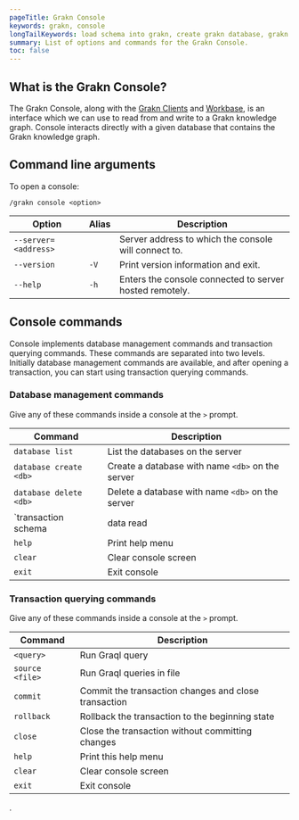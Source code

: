 ```yaml
---
pageTitle: Grakn Console
keywords: grakn, console
longTailKeywords: load schema into grakn, create grakn database, grakn console
summary: List of options and commands for the Grakn Console.
toc: false
---
```


## What is the Grakn Console?
The Grakn Console, along with the [Grakn Clients](../03-client-api/00-overview.md) and [Workbase](../07-workbase/00-overview.md), is an interface which we can use to read from and write to a Grakn knowledge graph. Console interacts directly with a given database that contains the Grakn knowledge graph.

## Command line arguments

To open a console: 
```
/grakn console <option>
```

| Option               | Alias | Description                                             |
|----------------------|-------|-------------------------------------------------------- |
| `--server=<address>` |       | Server address to which the console will connect to.    |
| `--version`          | `-V`  | Print version information and exit.                     |
| `--help`             | `-h`  | Enters the console connected to server hosted remotely. |

## Console commands

Console implements database management commands and transaction querying commands. These commands are separated into two levels. Initially database management commands are available, and after opening a transaction, you can start using transaction querying commands.

### Database management commands

Give any of these commands inside a console at the `>` prompt.

| Command                                   | Description                                                                                           |
|-------------------------------------------|-------------------------------------------------------------------------------------------------------|
| `database list`                           | List the databases on the server                                                                      |
| `database create <db>`                    | Create a database with name `<db>` on the server                                                      |
| `database delete <db>`                    | Delete a database with name `<db>` on the server                                                      |
| `transaction <db> schema|data read|write` | Start a transaction to database `<db>` with schema or data session, with read or write transaction    |
| `help`                                    | Print help menu                                                                                       |
| `clear`                                   | Clear console screen                                                                                  |
| `exit`                                    | Exit console                                                                                          |

### Transaction querying commands

Give any of these commands inside a console at the `>` prompt.

| Command         | Description                                             |
|-----------------|---------------------------------------------------------|
| `<query>`       | Run Graql query                                         |
| `source <file>` | Run Graql queries in file                               |
| `commit`        | Commit the transaction changes and close transaction    |
| `rollback`      | Rollback the transaction to the beginning state         |
| `close`         | Close the transaction without committing changes        |
| `help`          | Print this help menu                                    |
| `clear`         | Clear console screen                                    |
| `exit`          | Exit console                                            |

.